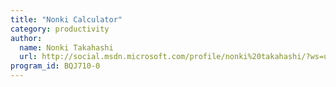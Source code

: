 ```yaml
---
title: "Nonki Calculator"
category: productivity
author:
  name: Nonki Takahashi
  url: http://social.msdn.microsoft.com/profile/nonki%20takahashi/?ws=usercard-mini
program_id: BQJ710-0
---
```

